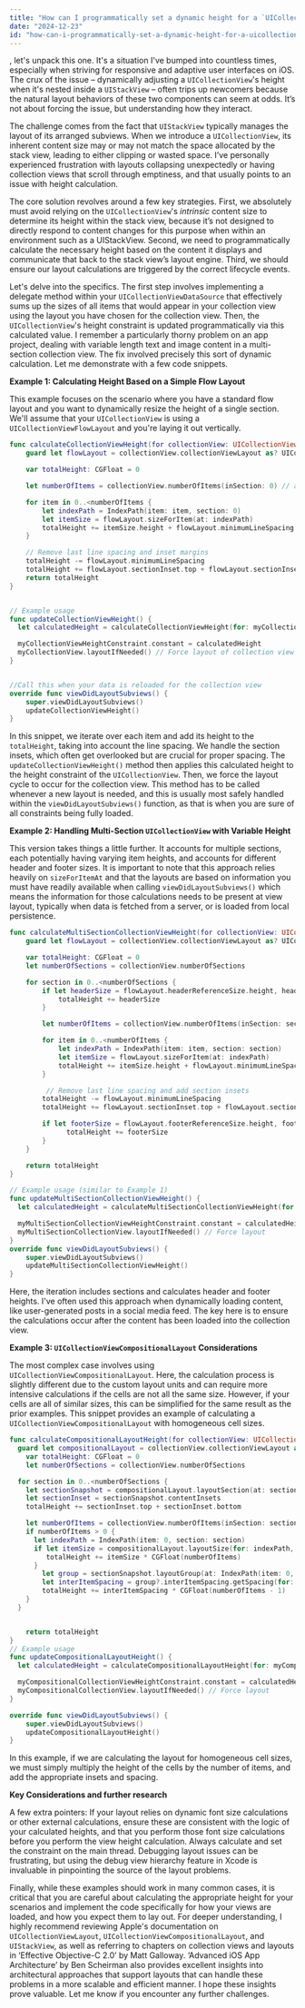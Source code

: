 ```yaml
---
title: "How can I programmatically set a dynamic height for a `UICollectionView` within a `UIStackView` in Swift?"
date: "2024-12-23"
id: "how-can-i-programmatically-set-a-dynamic-height-for-a-uicollectionview-within-a-uistackview-in-swift"
---
```


, let's unpack this one. It's a situation I've bumped into countless times, especially when striving for responsive and adaptive user interfaces on iOS. The crux of the issue – dynamically adjusting a `UICollectionView`'s height when it's nested inside a `UIStackView` – often trips up newcomers because the natural layout behaviors of these two components can seem at odds. It’s not about forcing the issue, but understanding how they interact.

The challenge comes from the fact that `UIStackView` typically manages the layout of its arranged subviews. When we introduce a `UICollectionView`, its inherent content size may or may not match the space allocated by the stack view, leading to either clipping or wasted space. I’ve personally experienced frustration with layouts collapsing unexpectedly or having collection views that scroll through emptiness, and that usually points to an issue with height calculation.

The core solution revolves around a few key strategies. First, we absolutely must avoid relying on the `UICollectionView`'s *intrinsic* content size to determine its height within the stack view, because it’s not designed to directly respond to content changes for this purpose when within an environment such as a UIStackView. Second, we need to programmatically calculate the necessary height based on the content it displays and communicate that back to the stack view’s layout engine. Third, we should ensure our layout calculations are triggered by the correct lifecycle events.

Let's delve into the specifics. The first step involves implementing a delegate method within your `UICollectionViewDataSource` that effectively sums up the sizes of all items that would appear in your collection view using the layout you have chosen for the collection view. Then, the `UICollectionView`'s height constraint is updated programmatically via this calculated value. I remember a particularly thorny problem on an app project, dealing with variable length text and image content in a multi-section collection view. The fix involved precisely this sort of dynamic calculation. Let me demonstrate with a few code snippets.

**Example 1: Calculating Height Based on a Simple Flow Layout**

This example focuses on the scenario where you have a standard flow layout and you want to dynamically resize the height of a single section. We'll assume that your `UICollectionView` is using a `UICollectionViewFlowLayout` and you're laying it out vertically.

```swift
func calculateCollectionViewHeight(for collectionView: UICollectionView) -> CGFloat {
    guard let flowLayout = collectionView.collectionViewLayout as? UICollectionViewFlowLayout else { return 0 }

    var totalHeight: CGFloat = 0

    let numberOfItems = collectionView.numberOfItems(inSection: 0) // assuming only one section

    for item in 0..<numberOfItems {
        let indexPath = IndexPath(item: item, section: 0)
        let itemSize = flowLayout.sizeForItem(at: indexPath)
        totalHeight += itemSize.height + flowLayout.minimumLineSpacing
    }

    // Remove last line spacing and inset margins
    totalHeight -= flowLayout.minimumLineSpacing
    totalHeight += flowLayout.sectionInset.top + flowLayout.sectionInset.bottom
    return totalHeight
}


// Example usage
func updateCollectionViewHeight() {
  let calculatedHeight = calculateCollectionViewHeight(for: myCollectionView)

  myCollectionViewHeightConstraint.constant = calculatedHeight
  myCollectionView.layoutIfNeeded() // Force layout of collection view
}


//Call this when your data is reloaded for the collection view
override func viewDidLayoutSubviews() {
    super.viewDidLayoutSubviews()
    updateCollectionViewHeight()
}


```

In this snippet, we iterate over each item and add its height to the `totalHeight`, taking into account the line spacing. We handle the section insets, which often get overlooked but are crucial for proper spacing. The `updateCollectionViewHeight()` method then applies this calculated height to the height constraint of the `UICollectionView`. Then, we force the layout cycle to occur for the collection view. This method has to be called whenever a new layout is needed, and this is usually most safely handled within the `viewDidLayoutSubviews()` function, as that is when you are sure of all constraints being fully loaded.

**Example 2: Handling Multi-Section `UICollectionView` with Variable Height**

This version takes things a little further. It accounts for multiple sections, each potentially having varying item heights, and accounts for different header and footer sizes. It is important to note that this approach relies heavily on `sizeForItemAt` and that the layouts are based on information you must have readily available when calling `viewDidLayoutSubviews()` which means the information for those calculations needs to be present at view layout, typically when data is fetched from a server, or is loaded from local persistence.

```swift
func calculateMultiSectionCollectionViewHeight(for collectionView: UICollectionView) -> CGFloat {
    guard let flowLayout = collectionView.collectionViewLayout as? UICollectionViewFlowLayout else { return 0 }

    var totalHeight: CGFloat = 0
    let numberOfSections = collectionView.numberOfSections

    for section in 0..<numberOfSections {
        if let headerSize = flowLayout.headerReferenceSize.height, headerSize != 0 {
            totalHeight += headerSize
        }

        let numberOfItems = collectionView.numberOfItems(inSection: section)

        for item in 0..<numberOfItems {
            let indexPath = IndexPath(item: item, section: section)
            let itemSize = flowLayout.sizeForItem(at: indexPath)
            totalHeight += itemSize.height + flowLayout.minimumLineSpacing
        }

         // Remove last line spacing and add section insets
        totalHeight -= flowLayout.minimumLineSpacing
        totalHeight += flowLayout.sectionInset.top + flowLayout.sectionInset.bottom

        if let footerSize = flowLayout.footerReferenceSize.height, footerSize != 0 {
              totalHeight += footerSize
        }
    }

    return totalHeight
}

// Example usage (similar to Example 1)
func updateMultiSectionCollectionViewHeight() {
  let calculatedHeight = calculateMultiSectionCollectionViewHeight(for: myMultiSectionCollectionView)

  myMultiSectionCollectionViewHeightConstraint.constant = calculatedHeight
  myMultiSectionCollectionView.layoutIfNeeded() // Force layout
}
override func viewDidLayoutSubviews() {
    super.viewDidLayoutSubviews()
    updateMultiSectionCollectionViewHeight()
}

```

Here, the iteration includes sections and calculates header and footer heights. I've often used this approach when dynamically loading content, like user-generated posts in a social media feed. The key here is to ensure the calculations occur after the content has been loaded into the collection view.

**Example 3: `UICollectionViewCompositionalLayout` Considerations**

The most complex case involves using `UICollectionViewCompositionalLayout`. Here, the calculation process is slightly different due to the custom layout units and can require more intensive calculations if the cells are not all the same size. However, if your cells are all of similar sizes, this can be simplified for the same result as the prior examples. This snippet provides an example of calculating a `UICollectionViewCompositionalLayout` with homogeneous cell sizes.

```swift
func calculateCompositionalLayoutHeight(for collectionView: UICollectionView) -> CGFloat {
  guard let compositionalLayout = collectionView.collectionViewLayout as? UICollectionViewCompositionalLayout else { return 0 }
    var totalHeight: CGFloat = 0
    let numberOfSections = collectionView.numberOfSections

  for section in 0..<numberOfSections {
    let sectionSnapshot = compositionalLayout.layoutSection(at: section, environment: NSCollectionLayoutEnvironment())
    let sectionInset = sectionSnapshot.contentInsets
    totalHeight += sectionInset.top + sectionInset.bottom

    let numberOfItems = collectionView.numberOfItems(inSection: section)
    if numberOfItems > 0 {
      let indexPath = IndexPath(item: 0, section: section)
      if let itemSize = compositionalLayout.layoutSize(for: indexPath, environment: NSCollectionLayoutEnvironment())?.height {
         totalHeight += itemSize * CGFloat(numberOfItems)
      }
        let group = sectionSnapshot.layoutGroup(at: IndexPath(item: 0, section: section))
        let interItemSpacing = group?.interItemSpacing.getSpacing(for: NSCollectionLayoutEnvironment()) ?? 0
        totalHeight += interItemSpacing * CGFloat(numberOfItems - 1)
    }
  }


    return totalHeight
}
// Example usage
func updateCompositionalLayoutHeight() {
  let calculatedHeight = calculateCompositionalLayoutHeight(for: myCompositionalCollectionView)

  myCompositionalCollectionViewHeightConstraint.constant = calculatedHeight
  myCompositionalCollectionView.layoutIfNeeded() // Force layout
}

override func viewDidLayoutSubviews() {
    super.viewDidLayoutSubviews()
    updateCompositionalLayoutHeight()
}

```
In this example, if we are calculating the layout for homogeneous cell sizes, we must simply multiply the height of the cells by the number of items, and add the appropriate insets and spacing.

**Key Considerations and further research**

A few extra pointers: If your layout relies on dynamic font size calculations or other external calculations, ensure these are consistent with the logic of your calculated heights, and that you perform those font size calculations before you perform the view height calculation. Always calculate and set the constraint on the main thread. Debugging layout issues can be frustrating, but using the debug view hierarchy feature in Xcode is invaluable in pinpointing the source of the layout problems.

Finally, while these examples should work in many common cases, it is critical that you are careful about calculating the appropriate height for your scenarios and implement the code specifically for how your views are loaded, and how you expect them to lay out. For deeper understanding, I highly recommend reviewing Apple's documentation on `UICollectionViewLayout`, `UICollectionViewCompositionalLayout`, and `UIStackView`, as well as referring to chapters on collection views and layouts in ‘Effective Objective-C 2.0’ by Matt Galloway. ‘Advanced iOS App Architecture’ by Ben Scheirman also provides excellent insights into architectural approaches that support layouts that can handle these problems in a more scalable and efficient manner. I hope these insights prove valuable. Let me know if you encounter any further challenges.
